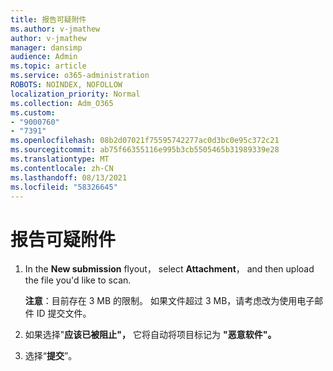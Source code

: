 ```yaml
---
title: 报告可疑附件
ms.author: v-jmathew
author: v-jmathew
manager: dansimp
audience: Admin
ms.topic: article
ms.service: o365-administration
ROBOTS: NOINDEX, NOFOLLOW
localization_priority: Normal
ms.collection: Adm_O365
ms.custom:
- "9000760"
- "7391"
ms.openlocfilehash: 08b2d07021f75595742277ac0d3bc0e95c372c21
ms.sourcegitcommit: ab75f66355116e995b3cb5505465b31989339e28
ms.translationtype: MT
ms.contentlocale: zh-CN
ms.lasthandoff: 08/13/2021
ms.locfileid: "58326645"
---
```

# <a name="report-suspicious-attachments"></a>报告可疑附件

1. In the **New submission** flyout， select **Attachment**， and then upload the file you'd like to scan.
    
    **注意**：目前存在 3 MB 的限制。 如果文件超过 3 MB，请考虑改为使用电子邮件 ID 提交文件。
2. 如果选择"**应该已被阻止"，** 它将自动将项目标记为 **"恶意软件"。**
3. 选择“**提交**”。
